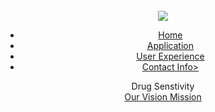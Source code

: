 <html>
<head>
        <title> SHINY 2022 </title>
        <link rel='stylesheet' href='style.css' type='text/css'>
</head>
 <body>
     <header> 
​
     <div class='main' >
         <div class ='logo'>
             <img src='https://i.pinimg.com/474x/9c/eb/bd/9cebbd412ac9867c82844970fe019af9--logo-inspiration-ribbons.jpg'>
         </div>
      <ul>
               <li class='active'> <a href='#'>Home</a></li> 
               <li class='active'> <a href='#'>Application</a></li> 
               <li class='active'> <a href='#'>User Experience</a></li> 
                <li class='active'> <a href='#'>Contact Info></a></li> 
      </ul>
     </div>
     <div class='title'>
        <hl> Drug Senstivity </h1>
     </div>
     <div class='button'>
        <a href='#' class='btn'>Our Vision </a>
        <a href="'#" class='btn'>Mission</a>
     </div>
</header>
</body>
</html>
